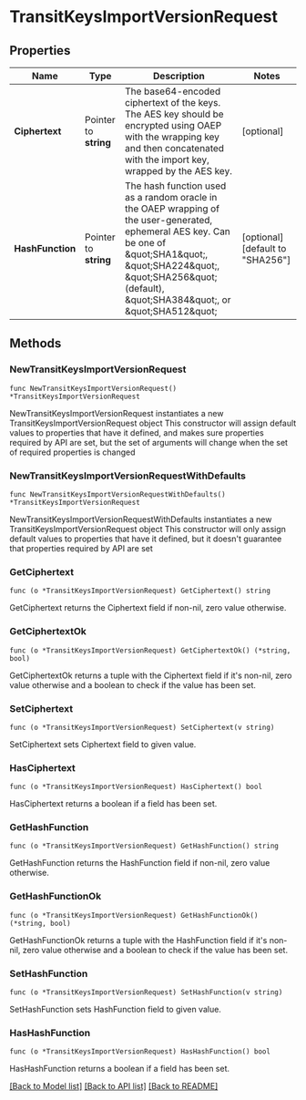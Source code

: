 # TransitKeysImportVersionRequest

## Properties

Name | Type | Description | Notes
------------ | ------------- | ------------- | -------------
**Ciphertext** | Pointer to **string** | The base64-encoded ciphertext of the keys. The AES key should be encrypted using OAEP with the wrapping key and then concatenated with the import key, wrapped by the AES key. | [optional] 
**HashFunction** | Pointer to **string** | The hash function used as a random oracle in the OAEP wrapping of the user-generated, ephemeral AES key. Can be one of \&quot;SHA1\&quot;, \&quot;SHA224\&quot;, \&quot;SHA256\&quot; (default), \&quot;SHA384\&quot;, or \&quot;SHA512\&quot; | [optional] [default to "SHA256"]

## Methods

### NewTransitKeysImportVersionRequest

`func NewTransitKeysImportVersionRequest() *TransitKeysImportVersionRequest`

NewTransitKeysImportVersionRequest instantiates a new TransitKeysImportVersionRequest object
This constructor will assign default values to properties that have it defined,
and makes sure properties required by API are set, but the set of arguments
will change when the set of required properties is changed

### NewTransitKeysImportVersionRequestWithDefaults

`func NewTransitKeysImportVersionRequestWithDefaults() *TransitKeysImportVersionRequest`

NewTransitKeysImportVersionRequestWithDefaults instantiates a new TransitKeysImportVersionRequest object
This constructor will only assign default values to properties that have it defined,
but it doesn't guarantee that properties required by API are set

### GetCiphertext

`func (o *TransitKeysImportVersionRequest) GetCiphertext() string`

GetCiphertext returns the Ciphertext field if non-nil, zero value otherwise.

### GetCiphertextOk

`func (o *TransitKeysImportVersionRequest) GetCiphertextOk() (*string, bool)`

GetCiphertextOk returns a tuple with the Ciphertext field if it's non-nil, zero value otherwise
and a boolean to check if the value has been set.

### SetCiphertext

`func (o *TransitKeysImportVersionRequest) SetCiphertext(v string)`

SetCiphertext sets Ciphertext field to given value.

### HasCiphertext

`func (o *TransitKeysImportVersionRequest) HasCiphertext() bool`

HasCiphertext returns a boolean if a field has been set.

### GetHashFunction

`func (o *TransitKeysImportVersionRequest) GetHashFunction() string`

GetHashFunction returns the HashFunction field if non-nil, zero value otherwise.

### GetHashFunctionOk

`func (o *TransitKeysImportVersionRequest) GetHashFunctionOk() (*string, bool)`

GetHashFunctionOk returns a tuple with the HashFunction field if it's non-nil, zero value otherwise
and a boolean to check if the value has been set.

### SetHashFunction

`func (o *TransitKeysImportVersionRequest) SetHashFunction(v string)`

SetHashFunction sets HashFunction field to given value.

### HasHashFunction

`func (o *TransitKeysImportVersionRequest) HasHashFunction() bool`

HasHashFunction returns a boolean if a field has been set.


[[Back to Model list]](../README.md#documentation-for-models) [[Back to API list]](../README.md#documentation-for-api-endpoints) [[Back to README]](../README.md)


